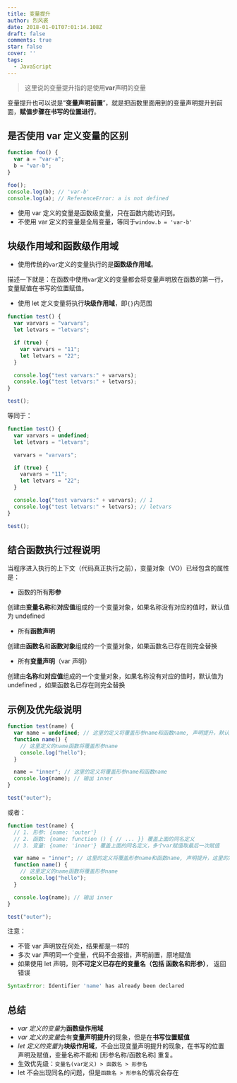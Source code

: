```yaml
---
title: 变量提升
author: 烈风裘
date: 2018-01-01T07:01:14.108Z
draft: false
comments: true
star: false
cover: ''
tags: 
  - JavaScript
---
```


> 这里说的变量提升指的是使用**var**声明的变量

变量提升也可以说是“**变量声明前置**”，就是把函数里面用到的变量声明提升到前面，**赋值步骤在书写的位置进行**。

## 是否使用 var 定义变量的区别

```js
function foo() {
  var a = "var-a";
  b = "var-b";
}

foo();
console.log(b); // 'var-b'
console.log(a); // ReferenceError: a is not defined
```

- 使用 var 定义的变量是函数级变量，只在函数内能访问到。
- 不使用 var 定义的变量是全局变量，等同于`window.b = 'var-b'`

## 块级作用域和函数级作用域

- 使用传统的`var`定义的变量执行的是**函数级作用域**。

描述一下就是：在函数中使用`var`定义的变量都会将变量声明放在函数的第一行，变量赋值在书写的位置赋值。

- 使用 let 定义变量将执行**块级作用域**，即`{}`内范围

```js
function test() {
  var varvars = "varvars";
  let letvars = "letvars";

  if (true) {
    var varvars = "11";
    let letvars = "22";
  }

  console.log("test varvars:" + varvars);
  console.log("test letvars:" + letvars);
}

test();
```

等同于：

```js
function test() {
  var varvars = undefined;
  let letvars = "letvars";

  varvars = "varvars";

  if (true) {
    varvars = "11";
    let letvars = "22";
  }

  console.log("test varvars:" + varvars); // 1
  console.log("test letvars:" + letvars); // letvars
}

test();
```

## 结合函数执行过程说明

当程序进入执行的上下文（代码真正执行之前），变量对象（VO）已经包含的属性是：

- 函数的所有**形参**

创建由**变量名称**和**对应值**组成的一个变量对象，如果名称没有对应的值时，默认值为 undefined

- 所有**函数声明**

创建由**函数名**和**函数对象**组成的一个变量对象，如果函数名已存在则完全替换

- 所有**变量声明**（var 声明）

创建由**名称**和**对应值**组成的一个变量对象，如果名称没有对应的值时，默认值为 undefined
，如果函数名已存在则完全替换

## 示例及优先级说明

```js
function test(name) {
  var name = undefined; // 这里的定义将覆盖形参name和函数name, 声明提升，默认为undefined
  function name() {
    // 这里定义的name函数将覆盖形参name
    console.log("hello");
  }

  name = "inner"; // 这里的定义将覆盖形参name和函数name
  console.log(name); // 输出 inner
}

test("outer");
```

或者：

```js
function test(name) {
  // 1. 形参: {name: 'outer'}
  // 2. 函数: {name: function () { // ... }} 覆盖上面的同名定义
  // 3. 变量: {name: 'inner'} 覆盖上面的同名定义，多个var赋值取最后一次赋值

  var name = "inner"; // 这里的定义将覆盖形参name和函数name, 声明提升，这里的定义将覆盖形参name和函数name
  function name() {
    // 这里定义的name函数将覆盖形参name
    console.log("hello");
  }

  console.log(name); // 输出 inner
}

test("outer");
```

注意：

- 不管 var 声明放在何处，结果都是一样的
- 多次 var 声明同一个变量，代码不会报错，声明前置，原地赋值
- 如果使用 let 声明，则**不可定义已存在的变量名（包括 函数名和形参）**， 返回错误

```js
SyntaxError: Identifier 'name' has already been declared
```

## 总结

- *var 定义的变量*为**函数级作用域**
- *var 定义的变量*会有**变量声明提升**的现象，但是在**书写位置赋值**
- *let 定义的变量*为**块级作用域**，不会出现变量声明提升的现象，在书写的位置声明及赋值，变量名称不能和 [形参名称/函数名称] 重复。
- 生效优先级：`变量名(var定义) > 函数名 > 形参名`
- let 不会出现同名的问题，但是`函数名 > 形参名`的情况会存在
